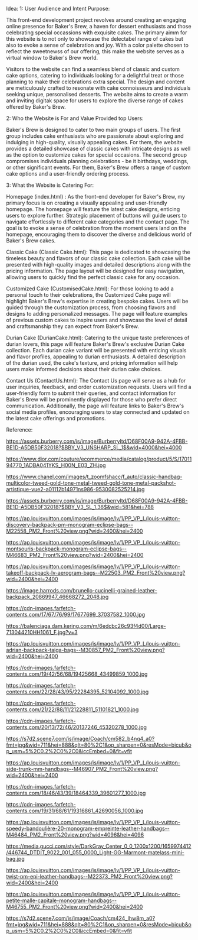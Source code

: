 Idea:
1: User Audience and Intent Purpose:

This front-end development project revolves around creating an engaging online presence for Baker's Brew, a haven for dessert enthusiasts and those celebrating special occassions with exquisite cakes. The primary aimm for this website is to not only to showcase the delectabel range of cakes but also to evoke a sense of celebration and joy. With a color palette chosen to reflect the sweetnewss of our offering, this make the website serves as a virtual window to Baker's Brew world.

Visitors to the website can find a seamless blend of classic and custom cake options, catering to individuals looking for a delightful treat or those planning to make their celebrations extra special. The design and content are meticulously crafted to resonate with cake connoisseurs and individuals seeking unique, personalised desserts. The website aims to create a warm and inviting digitak space for users to explore the diverse range of cakes offered by Baker's Brew.

2: Who the Website is For and Value Provided top Users:

Baker's Brew is designed to cater to two main groups of users. The first group includes cake enthusiasts who are passionate about exploring and indulging in high-quality, visually appealing cakes. For them, the website provides a detailed showcase of classic cakes with intricate designs as well as the option to customize cakes for special occasions. The second group compromises individuals planning celebrations - be it birthdays, weddings, or other significant events. For them, Baker's Brew offers a range of custom cake options and a user-friendly ordering process.

3: What the Website is Catering For:

Homepage (index.html) : As the front-end developer for Baker's Brew, my primary focus is on creating a visually appealing and user-friendly homepage. The homepage will feature the latest cake designs, enticing users to explore further. Strategic placement of buttons will guide users to navigate effortlessly to different cake categories and the contact page. The goal is to evoke a sense of celebration from the moment users land on the homepage, encouraging them to discover the diverse and delicious world of Baker's Brew cakes.

Classic Cake (Classic Cake.html): This page is dedicated to showcasing the timeless beauty and flavors of our classic cake collection. Each cake will be presented with high-quality images and detailed descriptions along with the pricing information. The page layout will be designed for easy navigation, allowing users to quickly find the perfect classic cake for any occasion.

Customized Cake (CustomisedCake.html): For those looking to add a personal touch to their celebrations, the Customized Cake page will highlight Baker's Brew's expertise in creating bespoke cakes. Users will be guided through the customization process, from choosing flavors and designs to adding personalized messages. The page will feature examples of previous custom cakes to inspire users and showcase the level of detail and craftsmanship they can expect from Baker's Brew.

Durian Cake (DurianCake.html): Catering to the unique taste preferences of durian lovers, this page will feature Baker's Brew's exclusive Durian Cake collection. Each durian cake variant will be presented with enticing visuals and flavor profiles, appealing to durian enthusiasts. A detailed description of the durian used, the cake's texture, and pricing information will help users make informed decisions about their durian cake choices.

Contact Us (ContactUs.html): The Contact Us page will serve as a hub for user inquiries, feedback, and order customization requests. Users will find a user-friendly form to submit their queries, and contact information for Baker's Brew will be prominently displayed for those who prefer direct communication. Additionally, the page will feature links to Baker's Brew's social media profiles, encouraging users to stay connected and updated on the latest cake offerings and promotions.


Reference:

https://assets.burberry.com/is/image/Burberryltd/D68F00A9-942A-4FBB-BE1D-A5DB50F32018?$BBY_V3_UNSHARP_SL_1$&wid=4000&hei=4000

https://www.dior.com/couture/ecommerce/media/catalog/product/5/S/1701194770_1ADBA041YKS_H00N_E03_ZH.jpg

https://www.chanel.com/images/t_zoomfshacc/f_auto/classic-handbag-multicolor-tweed-gold-tone-metal-tweed-gold-tone-metal-packshot-artistique-vue2-a01112b14971ns986-9530082525214.jpg

https://assets.burberry.com/is/image/Burberryltd/D68F00A9-942A-4FBB-BE1D-A5DB50F32018?$BBY_V3_SL_1.36$&wid=581&hei=788

https://ap.louisvuitton.com/images/is/image/lv/1/PP_VP_L/louis-vuitton-discovery-backpack-pm-monogram-eclipse-bags--M22558_PM2_Front%20view.png?wid=2400&hei=2400

https://ap.louisvuitton.com/images/is/image/lv/1/PP_VP_L/louis-vuitton-montsouris-backpack-monogram-eclipse-bags--M46683_PM2_Front%20view.png?wid=2400&hei=2400

https://ap.louisvuitton.com/images/is/image/lv/1/PP_VP_L/louis-vuitton-takeoff-backpack-lv-aerogram-bags--M22503_PM2_Front%20view.png?wid=2400&hei=2400

https://image.harrods.com/brunello-cucinelli-grained-leather-backpack_20869947_46668272_2048.jpg

https://cdn-images.farfetch-contents.com/17/67/76/99/17677699_37037582_1000.jpg

https://balenciaga.dam.kering.com/m/6edcbc26c93f4d00/Large-713044210HH1061_F.jpg?v=3

https://ap.louisvuitton.com/images/is/image/lv/1/PP_VP_L/louis-vuitton-adrian-backpack-taiga-bags--M30857_PM2_Front%20view.png?wid=2400&hei=2400

https://cdn-images.farfetch-contents.com/19/42/56/68/19425668_43499859_1000.jpg

https://cdn-images.farfetch-contents.com/22/28/43/95/22284395_52104092_1000.jpg

https://cdn-images.farfetch-contents.com/21/22/88/11/21228811_51101821_1000.jpg

https://cdn-images.farfetch-contents.com/20/13/72/46/20137246_45320278_1000.jpg

https://s7d2.scene7.com/is/image/Coach/cm582_b4nq4_a0?fmt=jpg&wid=711&hei=888&qlt=80%2C1&op_sharpen=0&resMode=bicub&op_usm=5%2C0.2%2C0%2C0&iccEmbed=0&fit=vfit

https://ap.louisvuitton.com/images/is/image/lv/1/PP_VP_L/louis-vuitton-side-trunk-mm-handbags--M46907_PM2_Front%20view.png?wid=2400&hei=2400

https://cdn-images.farfetch-contents.com/18/46/43/39/18464339_39601277_1000.jpg

https://cdn-images.farfetch-contents.com/19/31/68/61/19316861_42690056_1000.jpg

https://ap.louisvuitton.com/images/is/image/lv/1/PP_VP_L/louis-vuitton-speedy-bandoulière-20-monogram-empreinte-leather-handbags--M46484_PM2_Front%20view.png?wid=4096&hei=4096

https://media.gucci.com/style/DarkGray_Center_0_0_1200x1200/1659974412/446744_DTDIT_9022_001_055_0000_Light-GG-Marmont-matelass-mini-bag.jpg

https://ap.louisvuitton.com/images/is/image/lv/1/PP_VP_L/louis-vuitton-twist-pm-epi-leather-handbags--M22373_PM2_Front%20view.png?wid=2400&hei=2400

https://ap.louisvuitton.com/images/is/image/lv/1/PP_VP_L/louis-vuitton-petite-malle-capitale-monogram-handbags--M46755_PM2_Front%20view.png?wid=2400&hei=2400

https://s7d2.scene7.com/is/image/Coach/cm424_lhw8m_a0?fmt=jpg&wid=711&hei=888&qlt=80%2C1&op_sharpen=0&resMode=bicub&op_usm=5%2C0.2%2C0%2C0&iccEmbed=0&fit=vfit
